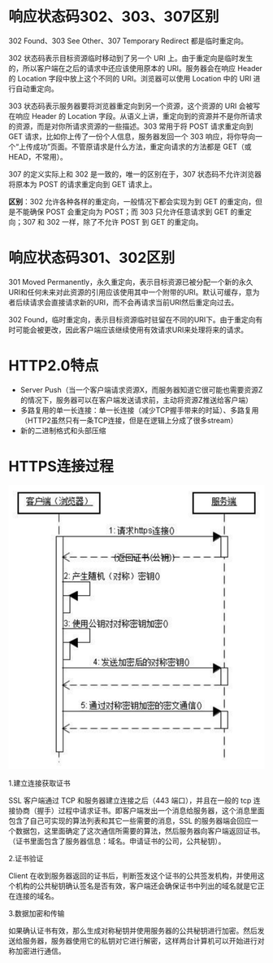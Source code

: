 # 响应状态码302、303、307区别
302 Found、303 See Other、307 Temporary Redirect 都是临时重定向。

302 状态码表示目标资源临时移动到了另一个 URI 上。由于重定向是临时发生的，所以客户端在之后的请求中还应该使用原本的 URI。服务器会在响应 Header 的 Location 字段中放上这个不同的 URI。浏览器可以使用 Location 中的 URI 进行自动重定向。

303 状态码表示服务器要将浏览器重定向到另一个资源，这个资源的 URI 会被写在响应 Header 的 Location 字段。从语义上讲，重定向到的资源并不是你所请求的资源，而是对你所请求资源的一些描述。303 常用于将 POST 请求重定向到 GET 请求，比如你上传了一份个人信息，服务器发回一个 303 响应，将你导向一个“上传成功”页面。不管原请求是什么方法，重定向请求的方法都是 GET（或 HEAD，不常用）。

307 的定义实际上和 302 是一致的，唯一的区别在于，307 状态码不允许浏览器将原本为 POST 的请求重定向到 GET 请求上。

**区别**：302 允许各种各样的重定向，一般情况下都会实现为到 GET 的重定向，但是不能确保 POST 会重定向为 POST；而 303 只允许任意请求到 GET 的重定向；307 和 302 一样，除了不允许 POST 到 GET 的重定向。

# 响应状态码301、302区别 
301 Moved Permanently，永久重定向，表示目标资源已被分配一个新的永久URI和任何未来对此资源的引用应该使用其中一个附带的URI。默认可缓存，意为者后续请求会直接请求新的URI，而不会再请求当前URI然后重定向过去。

302 Found，临时重定向，表示目标资源临时驻留在不同的URI下。由于重定向有时可能会被更改，因此客户端应该继续使用有效请求URI来处理将来的请求。

# HTTP2.0特点
- Server Push（当一个客户端请求资源X，而服务器知道它很可能也需要资源Z的情况下，服务器可以在客户端发送请求前，主动将资源Z推送给客户端）
- 多路复用的单一长连接：单一长连接（减少TCP握手带来的时延）、多路复用（HTTP2虽然只有一条TCP连接，但是在逻辑上分成了很多stream）
- 新的二进制格式和头部压缩

# HTTPS连接过程
![image](https://raw.githubusercontent.com/lewiszlw/notebooks/master/assets/protocol/HTTPS%E8%BF%9E%E6%8E%A5%E8%BF%87%E7%A8%8B.png)

1.建立连接获取证书

SSL 客户端通过 TCP 和服务器建立连接之后（443 端口），并且在一般的 tcp 连接协商（握手）过程中请求证书。即客户端发出一个消息给服务器，这个消息里面包含了自己可实现的算法列表和其它一些需要的消息，SSL 的服务器端会回应一个数据包，这里面确定了这次通信所需要的算法，然后服务器向客户端返回证书。（证书里面包含了服务器信息：域名。申请证书的公司，公共秘钥）。

2.证书验证

Client 在收到服务器返回的证书后，判断签发这个证书的公共签发机构，并使用这个机构的公共秘钥确认签名是否有效，客户端还会确保证书中列出的域名就是它正在连接的域名。

3.数据加密和传输

如果确认证书有效，那么生成对称秘钥并使用服务器的公共秘钥进行加密。然后发送给服务器，服务器使用它的私钥对它进行解密，这样两台计算机可以开始进行对称加密进行通信。